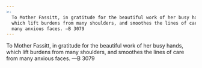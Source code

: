 ```yaml
---
>-
  To Mother Fassitt, in gratitude for the beautiful work of her busy hands,
  which lift burdens from many shoulders, and smoothes the lines of care from
  many anxious faces. —B 3079
---
```


To Mother Fassitt, in gratitude for the beautiful work of her busy hands, which lift burdens from many shoulders, and smoothes the lines of care from many anxious faces. —B 3079